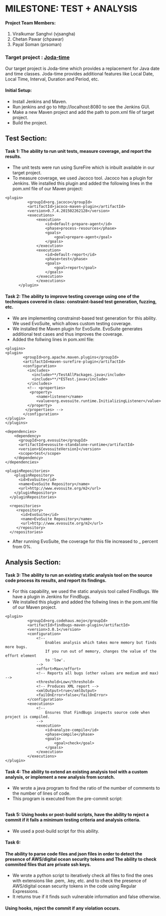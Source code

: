 # MILESTONE: TEST + ANALYSIS
#### Project Team Members:
1. Viralkumar Sanghvi (vjsangha)
2. Chetan Pawar (chpawar)
3. Payal Soman (prsoman)

### Target project : [Joda-time](https://github.com/JodaOrg/joda-time)

Our target project is Joda-time which provides a replacement for Java date and time classes. Joda-time provides additional features like Local Date, Local Time, Interval, Duration and Period, etc. 

#### Initial Setup:
* Install Jenkins and Maven.
* Run jenkins and go to http://localhost:8080 to see the Jenkins GUI.
* Make a new Maven project and add the path to pom.xml file of target project.
* Build the project.

## Test Section:

#### Task 1: The ability to run unit tests, measure coverage, and report the results.

* The unit tests were run using SureFire which is inbuilt available in our target project.
* To measure coverage, we used Jacoco tool. Jacoco has a plugin for Jenkins. We installed this plugin and added the following lines in the pom.xml file of our Maven project:
```
<plugin>
          <groupId>org.jacoco</groupId>
          <artifactId>jacoco-maven-plugin</artifactId>
          <version>0.7.4.201502262128</version>
          <executions>
              <execution>
                  <id>default-prepare-agent</id>
                  <phase>process-resources</phase>
                  <goals>
                      <goal>prepare-agent</goal>
                  </goals>
              </execution>
              <execution>
                  <id>default-report</id>
                  <phase>test</phase>
                  <goals>
                      <goal>report</goal>
                  </goals>
              </execution>
              </executions>
      </plugin>
```




#### Task 2: The ability to improve testing coverage using one of the techniques covered in class: constraint-based test generation, fuzzing, etc.

* We are implementing constrainst-based test generation for this ability. We used EvoSuite, which allows custom testing coverage.
* We installed the Maven plugin for EvoSuite. EvoSuite generates additional test cases and thus improves the coverage.
* Added the follwing lines in pom.xml file:
```
<plugins>
<plugin>
        <groupId>org.apache.maven.plugins</groupId>
        <artifactId>maven-surefire-plugin</artifactId>
        <configuration>
          <includes>
            <include>**/TestAllPackages.java</include>
            <include>**/*ESTest.java</include>
          </includes>
          <!-- <properties>
           <property>
              <name>listener</name>
              <value>org.evosuite.runtime.InitializingListener</value>
          </property>
         </properties> -->
        </configuration>
</plugin>
</plugins>

<dependencies>
    <dependency>
      <groupId>org.evosuite</groupId>
      <artifactId>evosuite-standalone-runtime</artifactId>
      <version>${evosuiteVersion}</version>
      <scope>test</scope>
    </dependency>
</dependencies>   

<pluginRepositories>
    <pluginRepository>
      <id>EvoSuite</id>
      <name>EvoSuite Repository</name>
      <url>http://www.evosuite.org/m2</url>
    </pluginRepository>
  </pluginRepositories>

  <repositories>
     <repository>
       <id>EvoSuite</id>
       <name>EvoSuite Repository</name>
       <url>http://www.evosuite.org/m2</url>
     </repository>
  </repositories>
```
* After running EvoSuite, the coverage for this file increased to _ percent from 0%.

## Analysis Section:

#### Task 3: The ability to run an existing static analysis tool on the source code process its results, and report its findings.

* For this capability, we used the static analysis tool called FindBugs. We have a plugin in Jenkins for FindBugs. 
* We installed this plugin and added the follwing lines in the pom.xml file of our Maven project.
```
<plugin>
          <groupId>org.codehaus.mojo</groupId>
          <artifactId>findbugs-maven-plugin</artifactId>
          <version>3.0.1</version>
          <configuration>
              <!--
                  Enables analysis which takes more memory but finds more bugs.
                  If you run out of memory, changes the value of the effort element
                  to 'low'.
              -->
              <effort>Max</effort>
              <!-- Reports all bugs (other values are medium and max) -->
              <threshold>Low</threshold>
              <!-- Produces XML report -->
              <xmlOutput>true</xmlOutput>
              <failOnError>false</failOnError>
          </configuration>
          <executions>
              <!-- 
                  Ensures that FindBugs inspects source code when project is compiled. 
              -->
              <execution>
                  <id>analyze-compile</id>
                  <phase>compile</phase>
                  <goals>
                      <goal>check</goal>
                  </goals>
              </execution>
          </executions>
</plugin>
```

#### Task 4: The ability to extend an existing analysis tool with a custom analysis, or implement a new analysis from scratch. 
* We wrote a java program to find the ratio of the number of comments to the number of lines of code.
* This program is executed from the pre-commit script:

```

```

#### Task 5: Using hooks or post-build scripts, have the ability to reject a commit if it fails a minimum testing criteria and analysis criteria.

* We used a post-build script for this ability. 
 

#### Task 6: 
#### The ability to parse code files and json files in order to detect the presence of AWS/digital ocean security tokens and The ability to check commited files that are private ssh keys. 

* We wrote a python script to iteratively check all files to find the ones with extensions like .pem, .key, etc. and to check the presence of AWS/digital ocean security tokens in the code using Regular Expressions.
* It returns true if it finds such vulnerable information and false otherwise.

#### Using hooks, reject the commit if any violation occurs.















